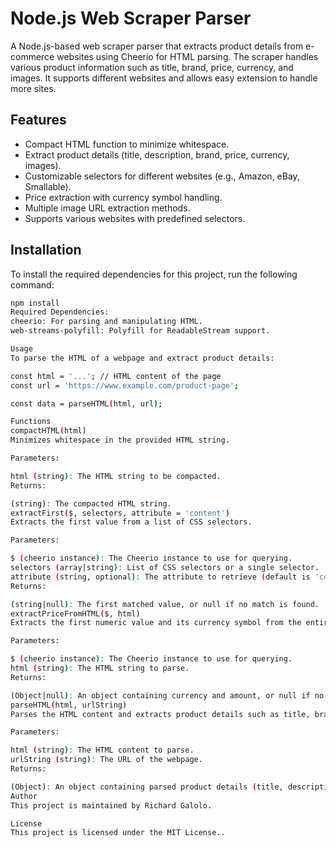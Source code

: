 # Node.js Web Scraper Parser

A Node.js-based web scraper parser that extracts product details from e-commerce websites using Cheerio for HTML parsing. The scraper handles various product information such as title, brand, price, currency, and images. It supports different websites and allows easy extension to handle more sites.

## Features

- Compact HTML function to minimize whitespace.
- Extract product details (title, description, brand, price, currency, images).
- Customizable selectors for different websites (e.g., Amazon, eBay, Smallable).
- Price extraction with currency symbol handling.
- Multiple image URL extraction methods.
- Supports various websites with predefined selectors.

## Installation

To install the required dependencies for this project, run the following command:

```bash
npm install
Required Dependencies:
cheerio: For parsing and manipulating HTML.
web-streams-polyfill: Polyfill for ReadableStream support.

Usage
To parse the HTML of a webpage and extract product details:

const html = '...'; // HTML content of the page
const url = 'https://www.example.com/product-page';

const data = parseHTML(html, url);

Functions
compactHTML(html)
Minimizes whitespace in the provided HTML string.

Parameters:

html (string): The HTML string to be compacted.
Returns:

(string): The compacted HTML string.
extractFirst($, selectors, attribute = 'content')
Extracts the first value from a list of CSS selectors.

Parameters:

$ (cheerio instance): The Cheerio instance to use for querying.
selectors (array|string): List of CSS selectors or a single selector.
attribute (string, optional): The attribute to retrieve (default is 'content').
Returns:

(string|null): The first matched value, or null if no match is found.
extractPriceFromHTML($, html)
Extracts the first numeric value and its currency symbol from the entire HTML content.

Parameters:

$ (cheerio instance): The Cheerio instance to use for querying.
html (string): The HTML string to parse.
Returns:

(Object|null): An object containing currency and amount, or null if no match is found.
parseHTML(html, urlString)
Parses the HTML content and extracts product details such as title, brand, price, currency, and images.

Parameters:

html (string): The HTML content to parse.
urlString (string): The URL of the webpage.
Returns:

(Object): An object containing parsed product details (title, description, brand, price, currency, images).
Author
This project is maintained by Richard Galolo.

License
This project is licensed under the MIT License..
